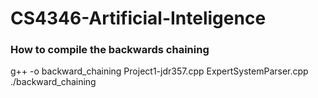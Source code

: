 # CS4346-Artificial-Inteligence

### How to compile the backwards chaining
g++ -o backward_chaining Project1-jdr357.cpp ExpertSystemParser.cpp
./backward_chaining